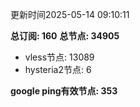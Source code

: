 更新时间2025-05-14 09:10:11

**总订阅: 160**
**总节点: 34905**
- vless节点: 13089
- hysteria2节点: 6

**google ping有效节点: 353**

